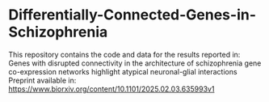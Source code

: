 # Differentially-Connected-Genes-in-Schizophrenia

This repository contains the code and data for the results reported in: Genes with disrupted connectivity in the architecture of schizophrenia gene co-expression networks highlight atypical neuronal-glial interactions 
Preprint available in: https://www.biorxiv.org/content/10.1101/2025.02.03.635993v1
